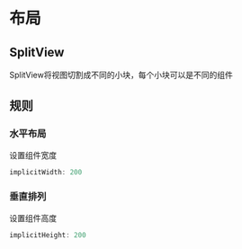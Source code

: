 <!--
 * @Description: 
 * @Version: 1.0
 * @Author: daLao
 * @Email: dalao@xxx.com
 * @Date: 2023-04-19 11:33:03
 * @LastEditors: daLao
 * @LastEditTime: 2023-04-19 11:33:20
-->

# 布局

## SplitView

SplitView将视图切割成不同的小块，每个小块可以是不同的组件

## 规则

### 水平布局

设置组件宽度

```js
implicitWidth: 200
```

### 垂直排列

设置组件高度

```js
implicitHeight: 200
```